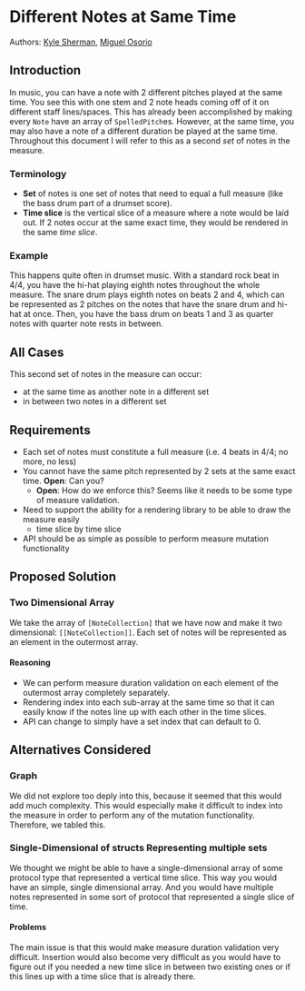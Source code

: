 # Different Notes at Same Time
Authors: [Kyle Sherman](http://github.com/drumnkyle), [Miguel Osorio](http://github.com/modix)
## Introduction
In music, you can have a note with 2 different pitches played at the same time. You see this with one stem and 2 note heads coming off of it on different staff lines/spaces. This has already been accomplished by making every `Note` have an array of `SpelledPitch`es. However, at the same time, you may also have a note of a different duration be played at the same time. Throughout this document I will refer to this as a second *set* of notes in the measure.
### Terminology
- **Set** of notes is one set of notes that need to equal a full measure (like the bass drum part of a drumset score).
- **Time slice** is the vertical slice of a measure where a note would be laid out. If 2 notes occur at the same exact time, they would be rendered in the same *time slice*.

### Example
This happens quite often in drumset music. With a standard rock beat in 4/4, you have the hi-hat playing eighth notes throughout the whole measure. The snare drum plays eighth notes on beats 2 and 4, which can be represented as 2 pitches on the notes that have the snare drum and hi-hat at once. Then, you have the bass drum on beats 1 and 3 as quarter notes with quarter note rests in between.
## All Cases
This second set of notes in the measure can occur:
- at the same time as another note in a different set
- in between two notes in a different set
## Requirements
- Each set of notes must constitute a full measure (i.e. 4 beats in 4/4; no more, no less)
- You cannot have the same pitch represented by 2 sets at the same exact time. **Open**: Can you?
    - **Open**: How do we enforce this? Seems like it needs to be some type of measure validation.
- Need to support the ability for a rendering library to be able to draw the measure easily
    - time slice by time slice
- API should be as simple as possible to perform measure mutation functionality

## Proposed Solution
### Two Dimensional Array
We take the array of `[NoteCollection]` that we have now and make it two dimensional: `[[NoteCollection]]`. Each set of notes will be represented as an element in the outermost array.
#### Reasoning
- We can perform measure duration validation on each element of the outermost array completely separately.
- Rendering index into each sub-array at the same time so that it can easily know if the notes line up with each other in the time slices.
- API can change to simply have a set index that can default to 0.

## Alternatives Considered
### Graph
We did not explore too deply into this, because it seemed that this would add much complexity. This would especially make it difficult to index into the measure in order to perform any of the mutation functionality. Therefore, we tabled this.
### Single-Dimensional of structs Representing multiple sets
We thought we might be able to have a single-dimensional array of some protocol type that represented a vertical time slice. This way you would have an simple, single dimensional array. And you would have multiple notes represented in some sort of protocol that represented a single slice of time.
#### Problems
The main issue is that this would make measure duration validation very difficult. Insertion would also become very difficult as you would have to figure out if you needed a new time slice in between two existing ones or if this lines up with a time slice that is already there.
